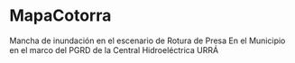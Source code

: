 # MapaCotorra
 Mancha de inundación en el escenario de Rotura de Presa En el Municipio en el marco del PGRD de la Central Hidroeléctrica URRÁ
